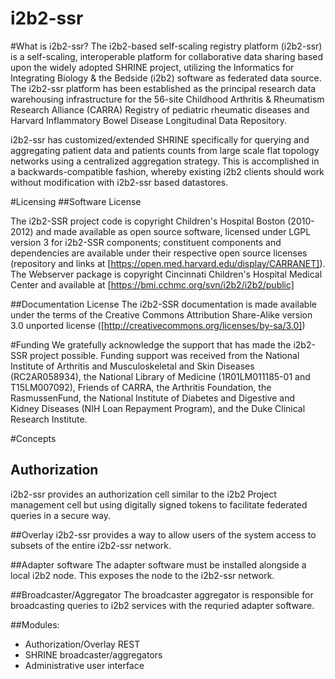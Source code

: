 i2b2-ssr
====================

#What is i2b2-ssr?
The i2b2-based self-scaling registry platform (i2b2-ssr) is a self-scaling, interoperable platform for
collaborative data sharing based upon the widely adopted SHRINE project, utilizing the Informatics for Integrating
Biology & the Bedside (i2b2) software as federated data source. The i2b2-ssr platform has been established as the
principal research data warehousing infrastructure for the 56-site Childhood Arthritis & Rheumatism Research Alliance
(CARRA) Registry of pediatric rheumatic diseases and Harvard Inflammatory Bowel Disease Longitudinal Data Repository.

i2b2-ssr has customized/extended SHRINE specifically for querying and aggregating patient data and patients counts from
large scale flat topology networks using a centralized aggregation strategy. This is accomplished in a
backwards-compatible fashion, whereby existing i2b2 clients should work without modification with i2b2-ssr
based datastores.


#Licensing
##Software License

The i2b2-SSR project code is copyright Children's Hospital Boston (2010-2012) and made available as open source software,
licensed under LGPL version 3 for i2b2-SSR components; constituent components and dependencies are available under their
respective open source licenses (repository and links at [https://open.med.harvard.edu/display/CARRANET]). The Webserver
package is copyright Cincinnati Children's Hospital Medical Center and
available at [https://bmi.cchmc.org/svn/i2b2/i2b2/public]

##Documentation License
The i2b2-SSR documentation is made available under the terms of the Creative Commons Attribution Share-Alike
version 3.0 unported license ([http://creativecommons.org/licenses/by-sa/3.0])

#Funding
We gratefully acknowledge the support that has made the i2b2-SSR project possible. Funding support was received from
the National Institute of Arthritis and Musculoskeletal and Skin Diseases (RC2AR058934), the National Library of
Medicine (1R01LM011185-01 and T15LM007092), Friends of CARRA, the Arthritis Foundation, the RasmussenFund, the National
Institute of Diabetes and Digestive and Kidney Diseases (NIH Loan Repayment Program), and the Duke Clinical Research
Institute.

#Concepts
## Authorization
i2b2-ssr provides an authorization cell similar to the i2b2 Project management cell but using digitally signed tokens
to facilitate federated queries in a secure way.

##Overlay
i2b2-ssr provides a way to allow users of the system access to subsets of the entire i2b2-ssr network.

##Adapter software
The adapter software must be installed alongside a local i2b2 node.  This exposes the node to the i2b2-ssr network.

##Broadcaster/Aggregator
The broadcaster aggregator is responsible for broadcasting queries to i2b2 services with the requried adapter software.



##Modules:
* Authorization/Overlay REST
* SHRINE broadcaster/aggregators
* Administrative user interface